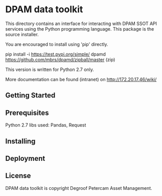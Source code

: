 # DPAM data toolkit

This directory contains an interface for interacting with DPAM SSOT API services using the Python programming language. This package is the source installer.

You are encouraged to install using 'pip' directly. 

pip install -i https://test.pypi.org/simple/ dpamd
https://github.com/mbrs/dpamd/zipball/master (zip)

This version is written for Python 2.7 only.

More documentation can be found (intranet) on http://172.20.17.46/wiki/

## Getting Started

## Prerequisites
Python 2.7
libs used: Pandas, Request
## Installing

## Deployment

## License
DPAM data toolkit is copyright Degroof Petercam Asset Management.


